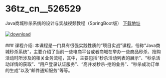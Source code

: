 # 36tz_cn__526529
Java商城秒杀系统的设计与实战视频教程（SpringBoot版）
[下载地址](http://www.36tz.cn/article/526529 "下载地址")
<br/></br>[![download](http://36tz.cn/muke_img/2019_08_356-20-300x146.jpg "下载地址")](http://www.36tz.cn/article/526529 "下载地址")
<br/></br>### 课程介绍:
本课程是一门具有很强实践性质的“项目实战”课程，俗称“Java商城秒杀系统”，主要介绍了当前一些电商平台或者商城在举办一些商品秒杀、抢购活动时所涉及的相关业务流程，其中，主要包括“秒杀活动列表的展示”、“秒杀活动详情的获取”、“用户登录认证服务”、“高并发秒杀-抢购业务”、“秒杀成功订单的生成”以及“邮件通知服务”等等。


